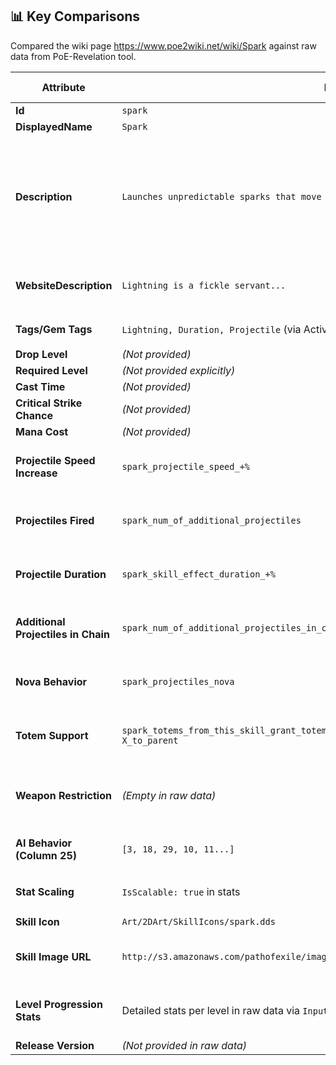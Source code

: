 ## 📊 **Key Comparisons**

Compared the wiki page https://www.poe2wiki.net/wiki/Spark against raw data from PoE-Revelation tool.

|**Attribute**|**Raw Data**|**Wiki Data**|**Match Status**|
|---|---|---|---|
|**Id**|`spark`|`Spark`|✅ Yes|
|**DisplayedName**|`Spark`|`Spark`|✅ Yes|
|**Description**|`Launches unpredictable sparks that move randomly until they hit an enemy or expire.`|`Launches a spray of sparking Projectiles that travel erratically along the ground until they hit an enemy or expire.`|🟡 Partial (Wording difference)|
|**WebsiteDescription**|`Lightning is a fickle servant...`|_(Stat text instead)_|❌ No (Different type of description)|
|**Tags/Gem Tags**|`Lightning, Duration, Projectile` (via ActiveSkillTypes)|`Projectile, Lightning, Duration`|✅ Yes|
|**Drop Level**|_(Not provided)_|`1`|❌ Missing|
|**Required Level**|_(Not provided explicitly)_|`1`|❌ Missing|
|**Cast Time**|_(Not provided)_|`0.70`|❌ Missing|
|**Critical Strike Chance**|_(Not provided)_|`9`|❌ Missing|
|**Mana Cost**|_(Not provided)_|`6`|❌ Missing|
|**Projectile Speed Increase**|`spark_projectile_speed_+%`|`(0–19)% increased Projectile Speed`|✅ Yes (Needs mapping validation)|
|**Projectiles Fired**|`spark_num_of_additional_projectiles`|`(6–13)`|✅ Yes (Needs mapping validation)|
|**Projectile Duration**|`spark_skill_effect_duration_+%`|`2 seconds`|✅ Yes (Needs mapping validation)|
|**Additional Projectiles in Chain**|`spark_num_of_additional_projectiles_in_chain`|_(Not explicitly stated in wiki)_|🟡 Extra in raw data|
|**Nova Behavior**|`spark_projectiles_nova`|_(Not explicitly stated in wiki)_|🟡 Extra in raw data|
|**Totem Support**|`spark_totems_from_this_skill_grant_totemified_lightning_tendrils_larger_pulse_interval_-X_to_parent`|_(Not explicitly stated in wiki)_|🟡 Extra in raw data|
|**Weapon Restriction**|_(Empty in raw data)_|_(Not specified on wiki)_|✅ Equivalent (assumed no restriction)|
|**AI Behavior (Column 25)**|`[3, 18, 29, 10, 11...]`|_(Not mentioned in wiki)_|🟡 Extra in raw data|
|**Stat Scaling**|`IsScalable: true` in stats|`Scaling implied by level values`|✅ Yes|
|**Skill Icon**|`Art/2DArt/SkillIcons/spark.dds`|`Spark`|✅ Yes|
|**Skill Image URL**|`http://s3.amazonaws.com/pathofexile/image/skills/intelligence/spark.jpg`|_(Not provided explicitly on wiki)_|🟡 Extra in raw data|
|**Level Progression Stats**|Detailed stats per level in raw data via `Input_StatKeys`|Detailed level breakdown on wiki|✅ Yes (Mapping required for validation)|
|**Release Version**|_(Not provided in raw data)_|`0.1.0`|❌ Missing|
